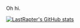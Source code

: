 Oh hi.

[![LastRapter's GitHub stats](https://github-readme-stats.vercel.app/api?username=LastRapter)](https://github.com/anuraghazra/github-readme-stats)
